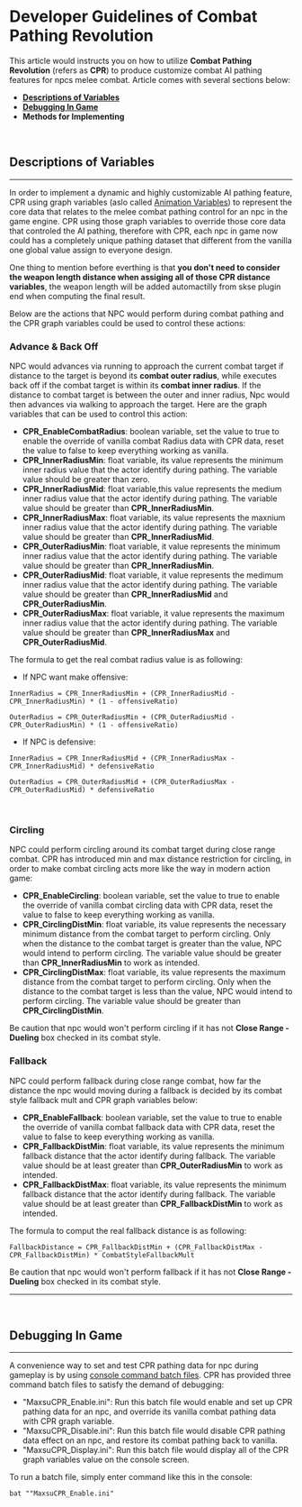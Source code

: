 #  Developer Guidelines of Combat Pathing Revolution
This article would instructs you on how to utilize **Combat Pathing Revolution** (refers as **CPR**) to produce customize combat AI pathing features for npcs melee combat. Article comes with several sections below:
* [**Descriptions of Variables**](#descriptions-of-variables)
* [**Debugging In Game**](#debugging-in-game)
* **Methods for Implementing**

<br/> 

## Descriptions of Variables
---  
In order to implement a dynamic and highly customizable AI pathing feature, CPR using graph variables (aslo called [Animation Variables](https://www.creationkit.com/index.php?title=List_of_Animation_Variables)) to represent the core data that relates to the melee combat pathing control for an npc in the game engine. CPR using those graph variables to override those core data that controled the AI pathing, therefore with CPR, each npc in game now could has a completely unique pathing dataset that different from the vanilla one global value assign to everyone design.  

One thing to mention before everthing is that **you don't need to consider the weapon length distance when assiging all of those CPR distance variables**, the weapon length will be added automactilly from skse plugin end when computing the final result.

Below are the actions that NPC would perform during combat pathing and the CPR graph variables could be used to control these actions:

### Advance & Back Off
NPC would advances via running to approach the current combat target if distance to the target is beyond its **combat outer radius**, while executes back off if the combat target is within its **combat inner radius**. If the distance to combat target is between the outer and inner radius, Npc would then advances via walking to approach the target.
Here are the graph variables that can be used to control this action:
* **CPR_EnableCombatRadius**: boolean variable, set the value to true to enable the override of vanilla combat Radius data with CPR data, reset the value to false to keep everything working as vanilla.
*  **CPR_InnerRadiusMin**: float variable, its value represents the minimum inner radius value that the actor identify during pathing. The variable value should be greater than zero.
*  **CPR_InnerRadiusMid**: float variable,this value represents the medium inner radius value that the actor identify during pathing.  The variable value should be greater than **CPR_InnerRadiusMin**.
*  **CPR_InnerRadiusMax**: float variable, its value represents the maxnium inner radius value that the actor identify during pathing. The variable value should be greater than **CPR_InnerRadiusMid**.
*  **CPR_OuterRadiusMin**: float variable, it value represents the minimum inner radius value that the actor identify during pathing. The variable value should be greater than **CPR_InnerRadiusMin**.
*  **CPR_OuterRadiusMid**: float variable, it value represents the medimum inner radius value that the actor identify during pathing. The variable value should be greater than **CPR_InnerRadiusMid** and **CPR_OuterRadiusMin**.
*  **CPR_OuterRadiusMax**: float variable, it value represents the maximum inner radius value that the actor identify during pathing. The variable value should be greater than **CPR_InnerRadiusMax** and **CPR_OuterRadiusMid**.  

The formula to get the real combat radius value is as following:

* If NPC want make offensive:
```
InnerRadius = CPR_InnerRadiusMin + (CPR_InnerRadiusMid - CPR_InnerRadiusMin) * (1 - offensiveRatio)

OuterRadius = CPR_OuterRadiusMin + (CPR_OuterRadiusMid - CPR_OuterRadiusMin) * (1 - offensiveRatio)
```

* If NPC is defensive:
```
InnerRadius = CPR_InnerRadiusMid + (CPR_InnerRadiusMax - CPR_InnerRadiusMid) * defensiveRatio

OuterRadius = CPR_OuterRadiusMid + (CPR_OuterRadiusMax - CPR_OuterRadiusMid) * defensiveRatio
```  
<br/> 

### Circling
NPC could perform circling around its combat target during close range combat. CPR has introduced min and max distance restriction for circling, in order to make combat circling acts more like the way in modern action game:
* **CPR_EnableCircling**: boolean variable, set the value to true to enable the override of vanilla combat circling data with CPR data, reset the value to false to keep everything working as vanilla.
* **CPR_CirclingDistMin**: float variable, its value represents the necessary minimum distance from the combat target to perform circling. Only when the distance to the combat target is greater than the value, NPC would intend to perform circling. The variable value should be greater than **CPR_InnerRadiusMin** to work as intended.
*  **CPR_CirclingDistMax**: float variable, its value represents the maximum distance from the combat target to perform circling. Only when the distance to the combat target is less than the value, NPC would intend to perform circling. The variable value should be greater than **CPR_CirclingDistMin**.  
  
Be caution that npc would won't perform circling if it has not **Close Range - Dueling** box checked in its combat style.
<br/> 

### Fallback
NPC could perform fallback during close range combat, how far the distance the npc would moving during a fallback is decided by its combat style fallback mult and CPR graph variables below:  
* **CPR_EnableFallback**: boolean variable, set the value to true to enable the override of vanilla combat fallback data with CPR data, reset the value to false to keep everything working as vanilla.
*  **CPR_FallbackDistMin**: float variable, its value represents the minimum fallback distance that the actor identify during fallback. The variable value should be at least greater than **CPR_OuterRadiusMin** to work as intended.
*  **CPR_FallbackDistMax**: float variable, its value represents the minimum fallback distance that the actor identify during fallback. The variable value should be at least greater than **CPR_FallbackDistMin** to work as intended.

The formula to comput the real fallback distance is as following:
```
FallbackDistance = CPR_FallbackDistMin + (CPR_FallbackDistMax - CPR_FallbackDistMin) * CombatStyleFallbackMult 
```

Be caution that npc would won't perform fallback if it has not **Close Range - Dueling** box checked in its combat style.  

---
<br/> 

## Debugging In Game
---
A convenience way to set and test CPR pathing data for npc during gameplay is by using [console command batch files](https://skyrimcommands.com/command/bat). CPR has provided three command batch files to satisfy the demand of debugging:
* "MaxsuCPR_Enable.ini": Run this batch file would enable and set up CPR pathing data for an npc, and override its vanilla combat pathing data with CPR graph variable.
*  "MaxsuCPR_Disable.ini": Run this batch file would disable CPR pathing data effect on an npc, and restore its combat pathing back to vanilla.
*  "MaxsuCPR_Display.ini": Run this batch file would display all of the CPR graph variables value on the console screen.

To run a batch file, simply enter command like this in the console:
```
bat ""MaxsuCPR_Enable.ini"
```
